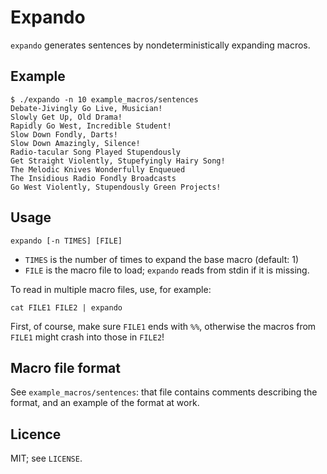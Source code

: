 # Expando

`expando` generates sentences by nondeterministically expanding macros.

## Example

```
$ ./expando -n 10 example_macros/sentences
Debate-Jivingly Go Live, Musician!
Slowly Get Up, Old Drama!
Rapidly Go West, Incredible Student!
Slow Down Fondly, Darts!
Slow Down Amazingly, Silence!
Radio-tacular Song Played Stupendously
Get Straight Violently, Stupefyingly Hairy Song!
The Melodic Knives Wonderfully Enqueued
The Insidious Radio Fondly Broadcasts
Go West Violently, Stupendously Green Projects!
```

## Usage

```
expando [-n TIMES] [FILE]
```

- `TIMES` is the number of times to expand the base macro (default: 1)
- `FILE` is the macro file to load; `expando` reads from stdin if it is missing.

To read in multiple macro files, use, for example:

```
cat FILE1 FILE2 | expando
```

First, of course, make sure `FILE1` ends with `%%`, otherwise the macros from
`FILE1` might crash into those in `FILE2`!

## Macro file format

See `example_macros/sentences`: that file contains comments describing the format,
and an example of the format at work.

## Licence

MIT; see `LICENSE`.
